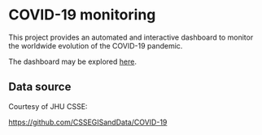 # COVID-19 monitoring

This project provides an automated and interactive dashboard to monitor the worldwide evolution of the COVID-19 pandemic.

The dashboard may be explored [here](https://aremoto.shinyapps.io/COVID19/).

## Data source

Courtesy of JHU CSSE:

https://github.com/CSSEGISandData/COVID-19